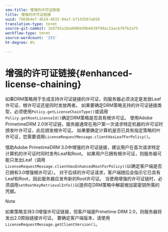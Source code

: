 ```yaml
---
seo-title: 增强的许可证链接
title: 增强的许可证链接
uuid: f869b4e7-4b24-4832-94a7-b7143567ab58
translation-type: tm+mt
source-git-commit: 1b9792a10ad606b99b6639799ac2aacb707b2af5
workflow-type: tm+mt
source-wordcount: '253'
ht-degree: 0%

---
```



# 增强的许可证链接{#enhanced-license-chaining}

如果DRM策略用于生成支持许可证链接的许可证，则服务器必须决定是发放Leaf许可证、根许可证还是同时发放两者。 如果要确定DRM策略支持的许可证链接类型，必须使用`Policy.getLicenseChainType()`或调用`Policy.getRootLicenseId()`确定DRM策略是否具有根许可证。 使用Adobe PrimetimeDRM 2.0许可证链，服务器通常在用户第一次请求特定机器的许可证时颁发叶许可证，此后颁发根许可证。 如果要确定计算机是否已具有指定策略的叶许可证，您需要调用`LicenseRequestMessage.clientHasLeafForPolicy()`。

借助Adobe PrimetimeDRM 3.0中增强的许可证链接，建议用户在首次请求特定计算机的许可证时同时发布Leaf和Root。 如果用户已拥有根许可证，则服务器可能只发出Leaf（调用`LicenseRequestMessage.clientHasEnhancedRootForPolicy()`以确定客户端是否已拥有3.0增强根许可证）。 对于后续的许可证请求，客户端随后会指示它已具有Leaf和Root，因此服务器应发布新的Root许可证。 当使用增强的许可证链时，必须调用`setRootKeyRetrievalInfo()`以提供在DRM策略中解密根加密密钥所需的凭据。

>[!NOTE]
>
>如果策略支持3.0增强许可证链接，但客户端是Primetime DRM 2.0，则服务器将发出2.0原始链接许可证。 要确定客户端版本，请使用`LicenseRequestMessage.getClientVersion()`。

